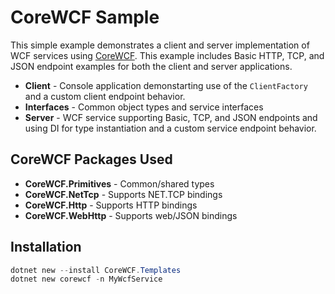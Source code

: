 # CoreWCF Sample
This simple example demonstrates a client and server implementation of WCF services using [CoreWCF](https://github.com/CoreWCF/CoreWCF). This example includes Basic HTTP, TCP, and JSON endpoint examples for both the client and server applications. 

- **Client** - Console application demonstarting use of the `ClientFactory` and a custom client endpoint behavior. 
- **Interfaces** - Common object types and service interfaces
- **Server** - WCF service supporting Basic, TCP, and JSON endpoints and using DI for type instantiation and a custom service endpoint behavior.

## CoreWCF Packages Used

- **CoreWCF.Primitives** - Common/shared types
- **CoreWCF.NetTcp** - Supports NET.TCP bindings
- **CoreWCF.Http** - Supports HTTP bindings
- **CoreWCF.WebHttp** - Supports web/JSON bindings

## Installation

``` powershell
dotnet new --install CoreWCF.Templates
dotnet new corewcf -n MyWcfService
```